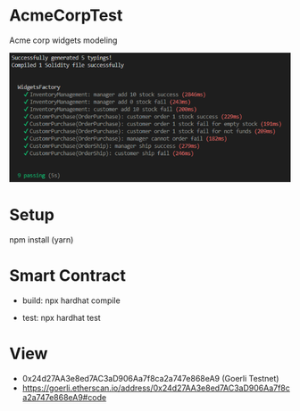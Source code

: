 # AcmeCorpTest
Acme corp widgets modeling

![Alt text](screenshot.png?raw=true "Unitest")

# Setup
npm install (yarn)

# Smart Contract
- build:
  npx hardhat compile

- test:
  npx hardhat test

# View
- 0x24d27AA3e8ed7AC3aD906Aa7f8ca2a747e868eA9 (Goerli Testnet)
- https://goerli.etherscan.io/address/0x24d27AA3e8ed7AC3aD906Aa7f8ca2a747e868eA9#code

